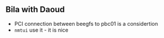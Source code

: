 ## Bila with Daoud

- PCI connection between beegfs to pbc01 is a considertion
- `nmtui` use it - it is nice
